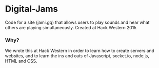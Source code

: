 # Digital-Jams
Code for a site (jami.gq) that allows users to play sounds and hear what others are playing simultaneously. Created at Hack Western 2015.

### Why?
We wrote this at Hack Western in order to learn how to create servers and websites, and to learn the ins and outs of Javascript, socket.io, node.js, HTML and CSS.

